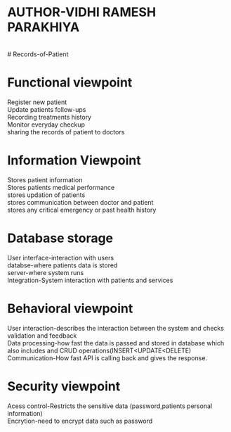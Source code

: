 
# AUTHOR-VIDHI RAMESH PARAKHIYA
<br>
# Records-of-Patient
<br>


# Functional viewpoint
Register new patient<br>
Update patients follow-ups<br> 
Recording treatments history<br>
Monitor everyday checkup<br>
sharing the records of patient to doctors<br>

# Information Viewpoint
Stores patient information<br>
Stores patients medical performance<br>
stores updation of patients<br>
stores communication between doctor and patient<br>
stores any critical emergency or past health history<br>

# Database storage
User interface-interaction with users<br>
databse-where patients data is stored<br>
server-where system runs<br>
Integration-System interaction with patients and services<br>

# Behavioral viewpoint
User interaction-describes the interaction between the system and checks validation and feedback<br> 
Data processing-how fast the data is passed and stored in database which also includes and CRUD operations(INSERT<UPDATE<DELETE)<br>
Communication-How fast API is calling back and gives the response.<br>

# Security viewpoint
Acess control-Restricts the sensitive data (password,patients personal information)<br>
Encrytion-need to encrypt data such as password<br>



